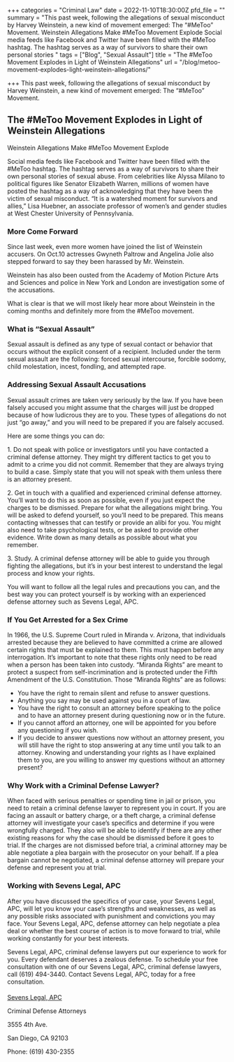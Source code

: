 +++
categories = "Criminal Law"
date = 2022-11-10T18:30:00Z
pfd_file = ""
summary = "This past week, following the allegations of sexual misconduct by Harvey Weinstein, a new kind of movement emerged: The “#MeToo” Movement. Weinstein Allegations Make #MeToo Movement Explode Social media feeds like Facebook and Twitter have been filled with the #MeToo hashtag. The hashtag serves as a way of survivors to share their own personal stories "
tags = ["Blog", "Sexual Assault"]
title = "The #MeToo Movement Explodes in Light of Weinstein Allegations"
url = "/blog/metoo-movement-explodes-light-weinstein-allegations/"

+++
This past week, following the allegations of sexual misconduct by Harvey Weinstein, a new kind of movement emerged: The “#MeToo” Movement.

## The #MeToo Movement Explodes in Light of Weinstein Allegations

Weinstein Allegations Make #MeToo Movement Explode

Social media feeds like Facebook and Twitter have been filled with the #MeToo hashtag. The hashtag serves as a way of survivors to share their own personal stories of sexual abuse. From celebrities like Alyssa Milano to political figures like Senator Elizabeth Warren, millions of women have posted the hashtag as a way of acknowledging that they have been the victim of sexual misconduct. “It is a watershed moment for survivors and allies,” Lisa Huebner, an associate professor of women’s and gender studies at West Chester University of Pennsylvania.

### More Come Forward

Since last week, even more women have joined the list of Weinstein accusers. On Oct.10 actresses Gwyneth Paltrow and Angelina Jolie also stepped forward to say they been harassed by Mr. Weinstein.

Weinstein has also been ousted from the Academy of Motion Picture Arts and Sciences and police in New York and London are investigation some of the accusations.

What is clear is that we will most likely hear more about Weinstein in the coming months and definitely more from the #MeToo movement.

### What is “Sexual Assault”

Sexual assault is defined as any type of sexual contact or behavior that occurs without the explicit consent of a recipient. Included under the term sexual assault are the following: forced sexual intercourse, forcible sodomy, child molestation, incest, fondling, and attempted rape.

### Addressing Sexual Assault Accusations

Sexual assault crimes are taken very seriously by the law. If you have been falsely accused you might assume that the charges will just be dropped because of how ludicrous they are to you. These types of allegations do not just “go away,” and you will need to be prepared if you are falsely accused.

Here are some things you can do:

1\. Do not speak with police or investigators until you have contacted a criminal defense attorney. They might try different tactics to get you to admit to a crime you did not commit. Remember that they are always trying to build a case. Simply state that you will not speak with them unless there is an attorney present.

2\. Get in touch with a qualified and experienced criminal defense attorney. You’ll want to do this as soon as possible, even if you just expect the charges to be dismissed. Prepare for what the allegations might bring. You will be asked to defend yourself, so you’ll need to be prepared. This means contacting witnesses that can testify or provide an alibi for you. You might also need to take psychological tests, or be asked to provide other evidence. Write down as many details as possible about what you remember.

3\. Study. A criminal defense attorney will be able to guide you through fighting the allegations, but it’s in your best interest to understand the legal process and know your rights.

You will want to follow all the legal rules and precautions you can, and the best way you can protect yourself is by working with an experienced defense attorney such as Sevens Legal, APC.

### If You Get Arrested for a Sex Crime

In 1966, the U.S. Supreme Court ruled in Miranda v. Arizona, that individuals arrested because they are believed to have committed a crime are allowed certain rights that must be explained to them. This must happen before any interrogation. It’s important to note that these rights only need to be read when a person has been taken into custody. “Miranda Rights” are meant to protect a suspect from self-incrimination and is protected under the Fifth Amendment of the U.S. Constitution. Those “Miranda Rights” are as follows:

* You have the right to remain silent and refuse to answer questions.
* Anything you say may be used against you in a court of law.
* You have the right to consult an attorney before speaking to the police and to have an attorney present during questioning now or in the future.
* If you cannot afford an attorney, one will be appointed for you before any questioning if you wish.
* If you decide to answer questions now without an attorney present, you will still have the right to stop answering at any time until you talk to an attorney. Knowing and understanding your rights as I have explained them to you, are you willing to answer my questions without an attorney present?

### Why Work with a Criminal Defense Lawyer?

When faced with serious penalties or spending time in jail or prison, you need to retain a criminal defense lawyer to represent you in court. If you are facing an assault or battery charge, or a theft charge, a criminal defense attorney will investigate your case’s specifics and determine if you were wrongfully charged. They also will be able to identify if there are any other existing reasons for why the case should be dismissed before it goes to trial. If the charges are not dismissed before trial, a criminal attorney may be able negotiate a plea bargain with the prosecutor on your behalf. If a plea bargain cannot be negotiated, a criminal defense attorney will prepare your defense and represent you at trial.

### Working with Sevens Legal, APC

After you have discussed the specifics of your case, your Sevens Legal, APC, will let you know your case’s strengths and weaknesses, as well as any possible risks associated with punishment and convictions you may face. Your Sevens Legal, APC, defense attorney can help negotiate a plea deal or whether the best course of action is to move forward to trial, while working constantly for your best interests.

Sevens Legal, APC, criminal defense lawyers put our experience to work for you. Every defendant deserves a zealous defense. To schedule your free consultation with one of our Sevens Legal, APC, criminal defense lawyers, call (619) 494-3440. Contact Sevens Legal, APC, today for a free consultation.

#### 

[Sevens Legal, APC](http://www.sevenslegal.com/ "Sevens Legal, APC")

Criminal Defense Attorneys

3555 4th Ave.

San Diego, CA 92103

Phone: (619) 430-2355